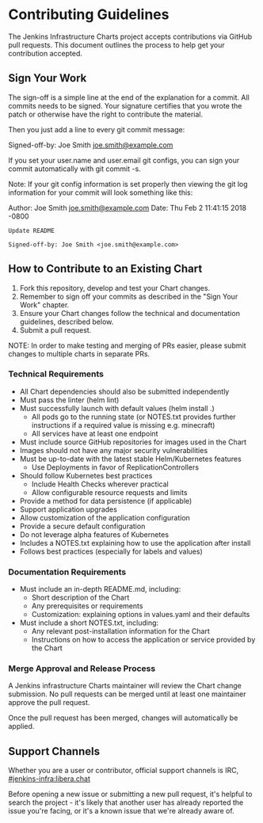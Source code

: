 # Contributing Guidelines

The Jenkins Infrastructure Charts project accepts contributions via GitHub pull requests. This document outlines the process to help get your contribution accepted.

## Sign Your Work

The sign-off is a simple line at the end of the explanation for a commit. All commits needs to be signed. Your signature certifies that you wrote the patch or otherwise have the right to contribute the material.

Then you just add a line to every git commit message:

Signed-off-by: Joe Smith <joe.smith@example.com>

If you set your user.name and user.email git configs, you can sign your commit automatically with git commit -s.

Note: If your git config information is set properly then viewing the git log information for your commit will look something like this:

Author: Joe Smith <joe.smith@example.com>
Date:   Thu Feb 2 11:41:15 2018 -0800

    Update README

    Signed-off-by: Joe Smith <joe.smith@example.com>

## How to Contribute to an Existing Chart

1. Fork this repository, develop and test your Chart changes.
2. Remember to sign off your commits as described in the "Sign Your Work" chapter.
3. Ensure your Chart changes follow the technical and documentation guidelines, described below.
4. Submit a pull request.

NOTE: In order to make testing and merging of PRs easier, please submit changes to multiple charts in separate PRs.

### Technical Requirements

* All Chart dependencies should also be submitted independently
* Must pass the linter (helm lint)
* Must successfully launch with default values (helm install .)
    * All pods go to the running state (or NOTES.txt provides further instructions if a required value is missing e.g. minecraft)
    * All services have at least one endpoint
* Must include source GitHub repositories for images used in the Chart
* Images should not have any major security vulnerabilities
* Must be up-to-date with the latest stable Helm/Kubernetes features
    * Use Deployments in favor of ReplicationControllers
* Should follow Kubernetes best practices
    * Include Health Checks wherever practical
    * Allow configurable resource requests and limits
* Provide a method for data persistence (if applicable)
* Support application upgrades
* Allow customization of the application configuration
* Provide a secure default configuration
* Do not leverage alpha features of Kubernetes
* Includes a NOTES.txt explaining how to use the application after install
* Follows best practices (especially for labels and values)

### Documentation Requirements

* Must include an in-depth README.md, including:
    * Short description of the Chart
    * Any prerequisites or requirements
    * Customization: explaining options in values.yaml and their defaults
* Must include a short NOTES.txt, including:
    * Any relevant post-installation information for the Chart
    * Instructions on how to access the application or service provided by the Chart

### Merge Approval and Release Process

A Jenkins infrastructure Charts maintainer will review the Chart change submission.  No pull requests can be merged until at least one maintainer approve the pull request.

Once the pull request has been merged, changes will automatically be applied.

## Support Channels

Whether you are a user or contributor, official support channels is IRC, [#jenkins-infra:libera.chat](https://www.jenkins.io/chat/#jenkins-infra)

Before opening a new issue or submitting a new pull request, it's helpful to search the project - it's likely that another user has already reported the issue you're facing, or it's a known issue that we're already aware of.
